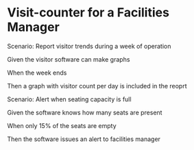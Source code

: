 # Visit-counter for a Facilities Manager

Scenario: Report visitor trends during a week of operation

  Given the visitor software can make graphs
  
  When the week ends
  
  Then a graph with visitor count per day is included in the reoprt

Scenario: Alert when seating capacity is full

  Given the software knows how many seats are present
  
  When only 15% of the seats are empty
  
  Then the software issues an alert to facilities manager

